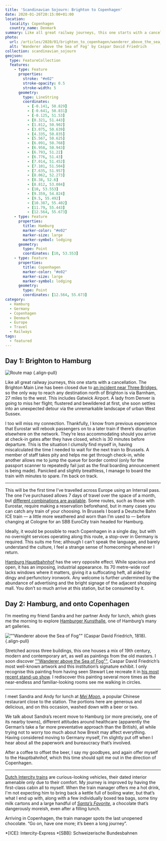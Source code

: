 ```yaml
---
title: 'Scandinavian Sojourn: Brighton to Copenhagen'
date: 2020-01-26T20:15:00+01:00
location:
  locality: Copenhagen
  country_name: Denmark
summary: Like all great railway journeys, this one starts with a cancellation.
photo:
  url: /articles/2020/01/brighton_to_copenhagen/wanderer_above_the_sea_of_fog.jpg
  alt: ‘Wanderer above the Sea of Fog’ by Caspar David Friedrich
collection: scandinavian_sojourn
geojson:
  type: FeatureCollection
  features:
    - type: Feature
      properties:
        stroke: "#e02"
        stroke-opacity: 0.5
        stroke-width: 5
      geometry:
        type: LineString
        coordinates:
          - [-0.141, 50.829]
          - [-0.641, 50.831]
          - [-0.125, 51.53]
          - [0.321, 51.443]
          - [1.812, 50.902]
          - [3.075, 50.639]
          - [4.335, 50.835]
          - [5.567, 50.625]
          - [6.091, 50.768]
          - [6.958, 50.943]
          - [6.793, 51.22]
          - [6.776, 51.43]
          - [7.014, 51.452]
          - [7.101, 51.504]
          - [7.635, 51.957]
          - [8.062, 52.273]
          - [8.38, 52.6]
          - [8.812, 53.084]
          - [10, 53.553]
          - [9.359, 54.824]
          - [9.5, 55.492]
          - [10.387, 55.402]
          - [11.79, 55.443]
          - [12.564, 55.673]
    - type: Feature
      properties:
        title: Hamburg
        marker-color: "#e02"
        marker-size: large
        marker-symbol: lodging
      geometry:
        type: Point
        coordinates: [10, 53.553]
    - type: Feature
      properties:
        title: Copenhagen
        marker-color: "#e02"
        marker-size: large
        marker-symbol: lodging
      geometry:
        type: Point
        coordinates: [12.564, 55.673]
category:
  - Hamburg
  - Germany
  - Copenhagen
  - Denmark
  - Europe
  - Travel
  - Railways
tags:
  - featured
---
```

## Day 1: Brighton to Hamburg

![Route map](markdown:map?key=geojson&height=360&width=360 "Brighton to Copenhagen via Hamburg.")
{.align-pull}

Like all great railway journeys, this one starts with a cancellation. The Brighton Main Line has been closed due to [an incident near Three Bridges][1], so the only way to reach any destination north of Brighton is via Barnham, 27 miles to the west. This includes Gatwick Airport. A lady from Denver is going to miss her flight; flustered and bewildered at first, she soon settles into an unexpected detour via the unremarkable landscape of urban West Sussex.

I too will miss my connection. Thankfully, I know from previous experience that Eurostar will rebook passengers on to a later train if there’s disruption elsewhere on the network. They’re less accommodating should you arrive at check-in gates after they have closed, which is 30 minutes before departure. This is the situation I clumsily find myself in, having miscalculated the time I needed to wait for the next train to Brussels. A member of staff takes pity and helps me get through check-in, while another allows me to jump the queue for border control (only for the passport scanner to repeatedly fail just as the final boarding announcement is being made). Panicked and slightly breathless, I manage to board the train with minutes to spare. I’m back on track.

* * *

This will be the first time I’ve travelled across Europe using an Interrail pass. The one I’ve purchased allows 7 days of travel over the space of a month, but [different combinations are available][2]. Some routes, such as those with Eurostar, require making a reservation beforehand, but in many cases you can catch any train of your choosing. In Brussels I board a Deutsche Bahn ICE train — a little more weathered and worn than I’m used to — before changing at Cologne for an SBB EuroCity train headed for Hamburg.

Ideally, it would be possible to reach Copenhagen in a single day, but with no overnight services operating along this route, a stop-over in Germany is required. This suits me fine; although I can’t speak the language, and barely understand the culture, I feel a strange sense of homecoming whenever I return.

[Hamburg Hauptbahnhof][3] has the very opposite effect. While spacious and open, it has an imposing, industrial appearance. Its 70 metre-wide roof lacks windows where it matters, giving it a suffocating heft, all aided by dingy and perfunctory ironwork. Any welcome is further undermined by the abundance of advertising and the bright signage of the adjacent shopping mall. You don’t so much arrive at this station, but be consumed by it.

## Day 2: Hamburg, and onto Copenhagen

I’m meeting my friend Sandra and her partner Andy for lunch, which gives me the morning to explore [Hamburger Kunsthalle][4], one of Hamburg’s many art galleries.

![](wanderer_above_the_sea_of_fog.jpg '""Wanderer above the Sea of Fog"" (Caspar David Friedrich, 1818).')
{.align-pull}

Stretched across three buildings, this one houses a mix of 19th century, modern and contemporary art, as well as paintings from the old masters. I soon discover [""Wanderer above the Sea of Fog""][5], Caspar David Friedrich’s most well-known artwork and this institution’s signature exhibit. I only recognise this painting from having seen Stewart Lee recreate it in [his most recent stand-up show][6]. I rediscover this painting several more times as the near-endless and familiar-looking rooms see me walking in circles.

* * *

I meet Sandra and Andy for lunch at [_Mei Moon_][7], a popular Chinese restaurant close to the station. The portions here are generous and delicious, and on this occasion, washed down with a beer or two.

We talk about Sandra’s recent move to Hamburg (or more precisely, one of its nearby towns), different attitudes around healthcare (apparently the German’s take a far more preventative approach than the British), all while trying not to worry too much about how Brexit may affect everything. Having considered moving to Germany myself, I’m slightly put off when I hear about all the paperwork and bureaucracy that’s involved.

After a coffee to offset the beer, I say my goodbyes, and again offer myself to the Hauptbahnhof, which this time should spit me out in the direction of Copenhagen.

* * *

[Dutch Intercity trains][8] are curious-looking vehicles, their dated interior amenable only due to their comfort. My journey is improved by having the first-class cabin all to myself. When the train manager offers me a hot drink, I'm not expecting him to bring back a kettle full of boiling water, but that’s what I end up with, along with a few individually boxed tea bags, some tiny milk cartons and a large handful of [_Santa’s Favorite_][9], a chocolate that’s dangerously moreish, even after a filling lunch.

Arriving in Copenhagen, the train manager spots the last unopened chocolate. “Go on, have one more; it’s been a long journey”.

[1]: https://twitter.com/GatwickExpress/status/1220630996774723585
[2]: https://www.interrail.eu/en/interrail-passes
[3]: https://en.wikipedia.org/wiki/Hamburg_Hauptbahnhof
[4]: https://www.hamburger-kunsthalle.de/en
[5]: https://en.wikipedia.org/wiki/Wanderer_above_the_Sea_of_Fog
[6]: https://www.stewartlee.co.uk/content-provider/
[7]: http://www.meimoon.de
[8]: https://en.wikipedia.org/wiki/IC3
[9]: https://simplychocolate.dk/santasfavorite/

*[ICE]: Intercity-Express
*[SBB]: Schweizerische Bundesbahnen
